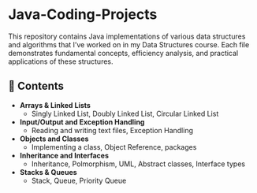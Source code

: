 # Java-Coding-Projects

This repository contains Java implementations of various data structures and algorithms that I’ve worked on in my Data Structures course. Each file demonstrates fundamental concepts, efficiency analysis, and practical applications of these structures.  

## 📂 Contents  
- **Arrays & Linked Lists**  
  - Singly Linked List, Doubly Linked List, Circular Linked List
- **Input/Output and Exception Handling**
  - Reading and writing text files, Exception Handling
- **Objects and Classes**
  - Implementing a class, Object Reference, packages
- **Inheritance and Interfaces**
  - Inheritance, Polmorphism, UML, Abstract classes, Interface types
- **Stacks & Queues**  
  - Stack, Queue, Priority Queue  
